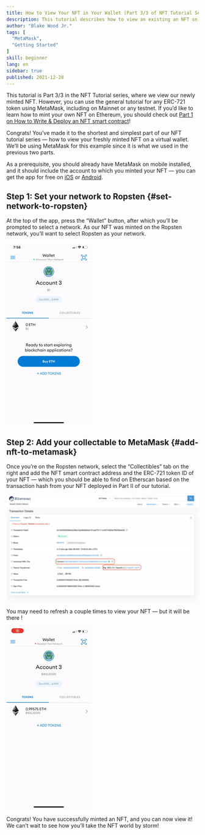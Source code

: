 ```yaml
---
title: How to View Your NFT in Your Wallet (Part 3/3 of NFT Tutorial Series)
description: This tutorial describes how to view an existing an NFT on MetaMask!
author: "Blake Wood Jr."
tags: [
  "MetaMask", 
  "Getting Started"
]
skill: beginner
lang: en
sidebar: true
published: 2021-12-28
---
```


This tutorial is Part 3/3 in the NFT Tutorial series, where we view our newly minted NFT. However, you can use the general tutorial for any ERC-721 token using MetaMask, including on Mainnet or any testnet. If you’d like to learn how to mint your own NFT on Ethereum, you should check out [Part 1 on How to Write & Deploy an NFT smart contract](/developers/tutorials/how-to-write-and-deploy-an-nft)!

Congrats! You’ve made it to the shortest and simplest part of our NFT tutorial series — how to view your freshly minted NFT on a virtual wallet. We’ll be using MetaMask for this example since it is what we used in the previous two parts.

As a prerequisite, you should already have MetaMask on mobile installed, and it should include the account to which you minted your NFT — you can get the app for free on [iOS](https://apps.apple.com/us/app/metamask-blockchain-wallet/id1438144202) or [Android](https://play.google.com/store/apps/details?id=io.metamask&hl=en_US&gl=US).

## Step 1: Set your network to Ropsten {#set-network-to-ropsten}

At the top of the app, press the “Wallet” button, after which you’ll be prompted to select a network. As our NFT was minted on the Ropsten network, you’ll want to select Ropsten as your network.

![How to set Ropsten as your network on MetaMask Mobile](./ropstenMetamask.gif)

## Step 2: Add your collectable to MetaMask {#add-nft-to-metamask}

Once you’re on the Ropsten network, select the “Collectibles” tab on the right and add the NFT smart contract address and the ERC-721 token ID of your NFT — which you should be able to find on Etherscan based on the transaction hash from your NFT deployed in Part II of our tutorial.

![How to find your transaction hash and ERC-721 token ID](./findNFTEtherscan.png)

You may need to refresh a couple times to view your NFT — but it will be there <Emoji text="😄" size={1} />!

![How to upload your NFT to MetaMask](./findNFTMetamask.gif)

Congrats! You have successfully minted an NFT, and you can now view it! We can’t wait to see how you’ll take the NFT world by storm!

